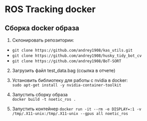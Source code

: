 # ROS Tracking docker  

## Сборка docker образа  

1) Склонировать репозитории:  
- ``git clone https://github.com/andrey1908/kas_utils.git``  
- ``git clone https://github.com/andrey1908/husky_tidy_bot_cv``  
- ``git clone https://github.com/andrey1908/BoT-SORT``  

2) Загрузить файл test_data.bag (ссылка в отчете)

3) Установить библиотеку для работы с nvidia в docker:  
``sudo apt-get install -y nvidia-container-toolkit``

4) Запустить сборку образа  
``docker build -t noetic_ros .``

5) Запустить контейнер 
``docker run -it --rm -e DISPLAY=:1 -v /tmp/.X11-unix:/tmp/.X11-unix --gpus all noetic_ros``